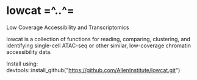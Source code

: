 # lowcat =^..^=

Low Coverage Accessibility and Transcriptomics

lowcat is a collection of functions for reading, comparing, clustering, and identifying 
single-cell ATAC-seq or other similar, low-coverage chromatin accessibility data.

Install using:
devtools::install_github("https://github.com/AllenInstitute/lowcat.git")
